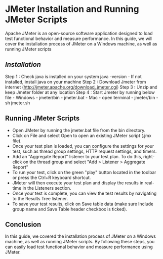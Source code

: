 # JMeter Installation and Running JMeter Scripts

Apache JMeter is an open-source software application designed to load test functional behavior and measure performance. In this guide, we will cover the installation process of JMeter on a Windows machine, as well as running JMeter scripts

## _Installation_

Step 1 : Check java is installed on your system java -version
    - If not installed, install java on your machine
Step 2 : Download Jmeter from internet (http://jmeter.apache.org/download_jmeter.cgi)
Step 3 : Unzip and keep Jmeter folder at any location
Step 4 : Start Jmeter by running below file
    - Windows - jmeter/bin - jmeter.bat
    - Mac - open terminal - jmeter/bin - sh jmeter.sh
    
## Running JMeter Scripts

- Open JMeter by running the jmeter.bat file from the bin directory.
- Click on File and select Open to open an existing JMeter script (.jmx file).
- Once your test plan is loaded, you can configure the settings for your test, such as thread group settings, HTTP request settings, and timers.
- Add an "Aggregate Report" listener to your test plan. To do this, right-click on the thread group and select "Add > Listener > Aggregate Report"
- To run your test, click on the green "play" button located in the toolbar or press the Ctrl+R keyboard shortcut.
- JMeter will then execute your test plan and display the results in real-time in the Listeners section.
- Once your test is complete, you can view the test results by navigating to the Results Tree listener.
- To save your test results, click on Save table data (make sure Include group name and Save Table header checkbox is ticked).


## Conclusion
In this guide, we covered the installation process of JMeter on a Windows machine, as well as running JMeter scripts. By following these steps, you can easily load test functional behavior and measure performance using JMeter.


